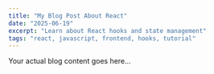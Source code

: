 ```yaml
---
title: "My Blog Post About React"
date: "2025-06-19"
excerpt: "Learn about React hooks and state management"
tags: "react, javascript, frontend, hooks, tutorial"
---
```


Your actual blog content goes here...